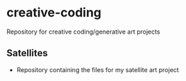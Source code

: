 # creative-coding
Repository for creative coding/generative art projects

## Satellites
- Repository containing the files for my satellite art project
